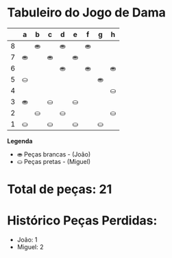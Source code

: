 # Tabuleiro do Jogo de Dama

|   | a | b | c | d | e | f | g | h |
|---|---|---|---|---|---|---|---|---|
| 8 |   | ⛂ |   | ⛂ |   | ⛂ |   |  |
| 7 | ⛂ |   | ⛂ |   | ⛂ |   |  |   |
| 6 |   |   |   | ⛂ |   | ⛂ |     |  ⛂ |
| 5 |⛀   |   |   |   |   |   |  ⛂ |   |
| 4 |   |   |   |   |   |   |   |⛀   |
| 3 | ⛂ |   | ⛀ |   |⛀  |   |  |   |
| 2 |   | ⛀ |   | ⛀ |   |  |   | ⛀ |
| 1 | ⛀ |   | ⛀ |   | ⛀ |   | ⛀ |   |

**Legenda**

- ⛂ Peças brancas - (João)
- ⛀ Peças pretas - (Miguel)

# Total de peças: 21

# Histórico Peças Perdidas:

- João: 1
- Miguel: 2

